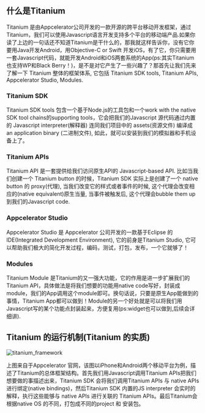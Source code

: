 ## 什么是Titanium

Titanium 是由Appcelerator公司开发的一款开源的跨平台移动开发框架，通过Titanium，我们可以使用Javascript语言开发支持多个平台的移动端产品.如果你读了上边的一句话还不知道Titanium是干什么的，那我就这样告诉你，没有它你要用Java开发Android，用Objective-C or Swift 开发iOS，有了它，你只需要用一套Javascript代码，就能开发Android和iOS两套系统的App(ps:其实Titanium也支持WP和Black Berry！)，是不是对它产生了一些兴趣了？那首先让我们先来了解一下 Titanium 整体的框架体系, 它包括 Titanium SDK tools, Titanium APIs, Appcelerator Studio, Modules.

### Titanium SDK

Titanium SDK tools 包含一个基于Node.js的工具包和一个work with the native SDK tool chains的supporting tools，它会把我们的Javascript 源代码通过内置的 Javascript interpreter(解释器) 连同我们项目中的 assets(资源文件) 编译成 an application binary (二进制文件), 如此，就可以安装到我们的模拟器和手机设备上了。

### Titanium APIs

Titanium API 是一套提供给我们访问原生API的 Javascript-based API. 比如当我们创建一个 Titanium button 的时候，Titanium SDK 实际上是创建了一个 native button 的 proxy(代理), 当我们改变它的样式或者事件的时候, 这个代理会改变相应的(native equivalent)原生当量, 当事件被触发后, 这个代理会bubble them up 到我们的Javascript code.

### Appcelerator Studio

Appcelerator Studio 是 Appcelerator 公司开发的一款基于Eclipse 的IDE(Integrated Development Environment), 它的前身是Titanium Studio, 它可以帮助我们极大的简化开发过程，编码，测试，打包，发布，一个它就够了！

### Modules

Titanium Module 是Titanium的又一强大功能，它的作用是进一步扩展我们的Titanium API，具体做法是将我们想要的功能用native code写好，封装成module，我们的App调用这个module即可。换句话说，只要是原生App能做到的事情，Titanium App都可以做到！Module的另一个好处就是可以将我们用Javascript写的某个功能点封装起来，方便复用(ps:widget也可以做到,后续会详细讲).

## Titanium 的运行机制(Titanium 的实质)

![titanium_framework](http://image.happysoft.cc/image/170/titanium_framework.png)

上图来自于Appcelerator 官网，该图以iPhone和Android两个移动平台为例，描述了Titanium的总体框架结构。首先我们用Javascript调用Titanium APIs把我们想要做的事描述出来，Titanium SDK 会将我们调用Titanium APIs 与 native APIs进行绑定(native bindings)，然后Titanium SDK 内置的JS interpreter 会实时的解释，执行这些能够与 native APIs 进行关联的 Titanium APIs。最后Titanium会根据native OS 的不同，打包成不同的project 和 安装包。

